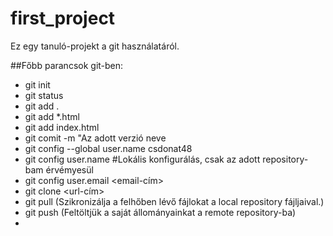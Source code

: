# first_project
Ez egy tanuló-projekt a git használatáról.

##Főbb parancsok git-ben:
- git init
- git status
- git add .
- git add *.html
- git add index.html
- git comit -m "Az adott verzió neve
- git config --global user.name csdonat48
- git config user.name <username> #Lokális konfigurálás, csak az adott repository-bam érvémyesül
- git config user.email <email-cím>
- git clone <url-cím>
- git pull (Szikronizálja a felhőben lévő fájlokat a local repository fájljaival.)
- git push (Feltöltjük a saját állományainkat a remote repository-ba)
- 
